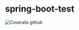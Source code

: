 # spring-boot-test

![Coveralls github](https://img.shields.io/coveralls/github/suman-mridha/spring-boot-test)
